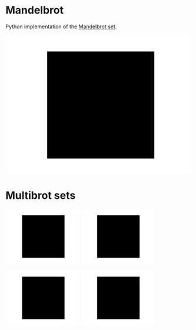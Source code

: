 # Mandelbrot
Python implementation of the [Mandelbrot set](https://en.wikipedia.org/wiki/Mandelbrot_set).

![mandelbrot](https://raw.githubusercontent.com/klane/mandelbrot/master/assets/mandelbrot-d2.gif)

# Multibrot sets

<img src="https://raw.githubusercontent.com/klane/mandelbrot/master/assets/mandelbrot-d3.gif" width="200"> <img src="https://raw.githubusercontent.com/klane/mandelbrot/master/assets/mandelbrot-d4.gif" width="200">

<img src="https://raw.githubusercontent.com/klane/mandelbrot/master/assets/mandelbrot-d5.gif" width="200"> <img src="https://raw.githubusercontent.com/klane/mandelbrot/master/assets/mandelbrot-d6.gif" width="200">

